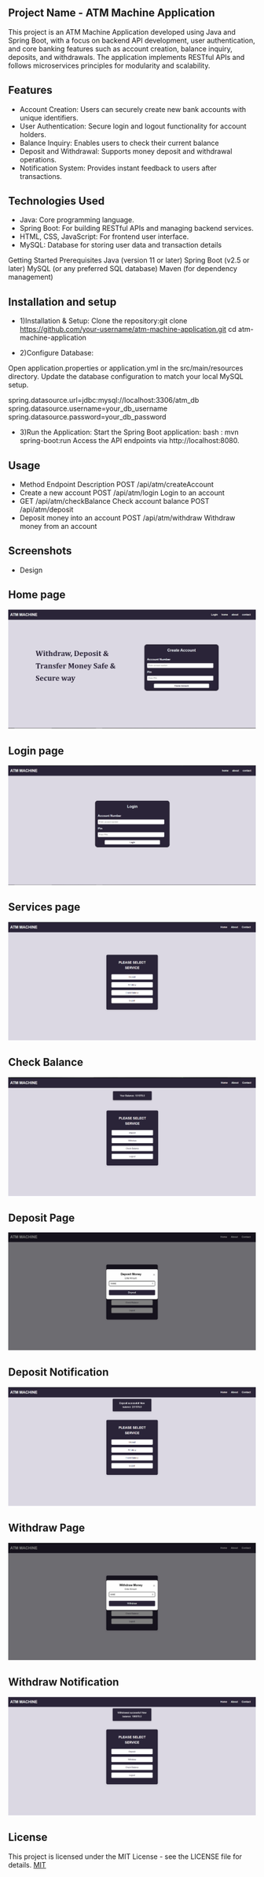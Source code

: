 
## Project Name - ATM Machine Application
This project is an ATM Machine Application developed using Java and Spring Boot, with a focus on backend API development, user authentication, and core banking features such as account creation, balance inquiry, deposits, and withdrawals. The application implements RESTful APIs and follows microservices principles for modularity and scalability.


## Features

- Account Creation: Users can securely create new bank accounts with unique identifiers.
- User Authentication: Secure login and logout functionality for account holders.
- Balance Inquiry: Enables users to check their current balance
- Deposit and Withdrawal: Supports money deposit and withdrawal operations.
- Notification System: Provides instant feedback to users after transactions.


## Technologies Used
- Java: Core programming language.
- Spring Boot: For building RESTful APIs and managing backend services.
- HTML, CSS, JavaScript: For frontend user interface. 
-  MySQL: Database for storing user data and transaction details

Getting Started Prerequisites Java (version 11 or later) Spring Boot (v2.5 or later) MySQL (or any preferred SQL database) Maven (for dependency management)
## Installation and setup

- 1)Installation & Setup: Clone the repository:git clone https://github.com/your-username/atm-machine-application.git cd atm-machine-application

- 2)Configure Database:

Open application.properties or application.yml in the src/main/resources directory. Update the database configuration to match your local MySQL setup.

spring.datasource.url=jdbc:mysql://localhost:3306/atm_db spring.datasource.username=your_db_username spring.datasource.password=your_db_password

- 3)Run the Application: Start the Spring Boot application: bash : mvn spring-boot:run Access the API endpoints via http://localhost:8080.
## Usage

- Method Endpoint Description POST /api/atm/createAccount 
- Create a new account POST /api/atm/login Login to an account 
- GET /api/atm/checkBalance Check account balance POST /api/atm/deposit 
- Deposit money into an account POST /api/atm/withdraw Withdraw money from an account

## Screenshots
 - Design

 ## Home page
![HOME PAGE](https://github.com/NIKHILSALIAN/ATM_MACHINE/blob/main/ATM_MACHINE/Screenshots/Home%20page.PNG?raw=true)

## Login page
![HOME PAGE](https://github.com/NIKHILSALIAN/ATM_MACHINE/blob/main/ATM_MACHINE/Screenshots/Login%20page.PNG?raw=true)

## Services page

![HOME PAGE](https://github.com/NIKHILSALIAN/ATM_MACHINE/blob/main/ATM_MACHINE/Screenshots/Service%20page.PNG?raw=true)

## Check Balance 
![HOME PAGE](https://github.com/NIKHILSALIAN/ATM_MACHINE/blob/main/ATM_MACHINE/Screenshots/Check%20balance.PNG?raw=true)

## Deposit Page 
![HOME PAGE](https://github.com/NIKHILSALIAN/ATM_MACHINE/blob/main/ATM_MACHINE/Screenshots/Deposit.PNG?raw=true)

## Deposit Notification
![HOME PAGE](https://github.com/NIKHILSALIAN/ATM_MACHINE/blob/main/ATM_MACHINE/Screenshots/Deposit%20notification.PNG?raw=true)

## Withdraw Page
![HOME PAGE](https://github.com/NIKHILSALIAN/ATM_MACHINE/blob/main/ATM_MACHINE/Screenshots/Withdraw%20page.PNG?raw=true)


## Withdraw Notification
![HOME PAGE](https://github.com/NIKHILSALIAN/ATM_MACHINE/blob/main/ATM_MACHINE/Screenshots/Withdraw%20notification.PNG?raw=true)
 


## License
This project is licensed under the MIT License - see the LICENSE file for details.
[MIT](https://choosealicense.com/licenses/mit/)

